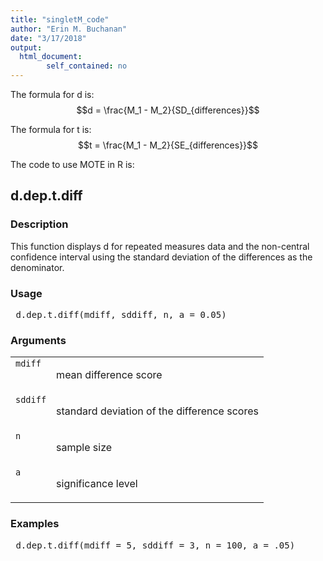 ```yaml
---
title: "singletM_code"
author: "Erin M. Buchanan"
date: "3/17/2018"
output: 
  html_document:
        self_contained: no
---
```

 
The formula for d is: $$d = \frac{M_1 - M_2}{SD_{differences}}$$
 
The formula for t is: $$t = \frac{M_1 - M_2}{SE_{differences}}$$
 
The code to use MOTE in R is: 
 

 
<h2>d.dep.t.diff</h2>  <h3>Description</h3>  <p>This function displays d for repeated measures data and the non-central confidence interval using the  standard deviation of the differences as the denominator. </p>   <h3>Usage</h3>  <pre> d.dep.t.diff(mdiff, sddiff, n, a = 0.05) </pre>   <h3>Arguments</h3>  <table summary="R argblock"> <tr valign="top"><td><code>mdiff</code></td> <td> <p>mean difference score</p> </td></tr> <tr valign="top"><td><code>sddiff</code></td> <td> <p>standard deviation of the difference scores</p> </td></tr> <tr valign="top"><td><code>n</code></td> <td> <p>sample size</p> </td></tr> <tr valign="top"><td><code>a</code></td> <td> <p>significance level</p> </td></tr> </table>   <h3>Examples</h3>  <pre> d.dep.t.diff(mdiff = 5, sddiff = 3, n = 100, a = .05) </pre>   </body></html> 
